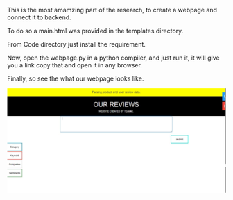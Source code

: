 This is the most amamzing part of the research, to create a webpage and connect it to backend.

To do so a main.html was provided in the templates directory.

From Code directory just install the requirement.

Now, open the webpage.py in a python compiler, and just run it, it will give you a link copy that and open it in any browser.

Finally, so see the what our webpage looks like.

![](\UI\web.JPG)

